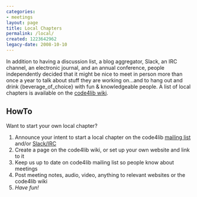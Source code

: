 ```yaml
---
categories:
- meetings
layout: page
title: Local Chapters
permalink: /local/
created: 1223642962
legacy-date: 2008-10-10
---
```


In addition to having a discussion list, a blog aggregator, Slack, an IRC channel, an electronic journal, and an annual conference, people independently decided that it might be nice to meet in person more than once a year to talk about stuff they are working on...and to hang out and drink {beverage_of_choice} with fun & knowledgeable people. A list of local chapters is available on the <a href="http://wiki.code4lib.org/index.php/Main_Page#Local_.2F_Regional_Groups">code4lib wiki</a>.

<h2>HowTo</h2>

Want to start your own local chapter?

<ol>
<li>Announce your intent to start a local chapter on the code4lib <a href="https://wiki.code4lib.org/MailingList">mailing list</a> and/or <a href="https://code4lib.org/irc/">Slack/IRC</a></li>
<li>Create a page on the code4lib wiki, or set up your own website and link to it</li>
<li>Keep us up to date on code4lib mailing list so people know about meetings</li>
<li>Post meeting notes, audio, video, anything to relevant websites or the code4lib wiki</li>
<li><em>Have fun!</em></li>
</ol>
